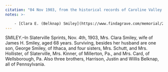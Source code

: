 ```yaml
---
citation: "04 Nov 1903, from the historical records of Caroline Valley Community Church. Original source unknown."
notes: >-

    - [Clara E. (Belknap) Smiley](https://www.findagrave.com/memorial/24763294/clara-e-smiley) (16 Sep 1835 to 04 Nov 1903) married [James H. Smiley](https://www.findagrave.com/memorial/24763290/james-h-smiley) (11 Feb 1832 to 17 Nov 1917).
---
```


SMILEY.–In Slaterville Sprints, Nov. 4th, 1903, Mrs. Clara Smiley, wife of James H. Smiley, aged 68 years. Surviving, besides her husband are one son, George Smiley, of Ithaca, and four sisters, Mrs. Schutt, and Mrs. Hollister, of Slaterville, Mrs. Kinner, of Millerton, Pa., and Mrs. Card, of Wellsborough, Pa. Also three brothers, Harrison, Justin and Willis Belknap, all of Pennsylvania.



